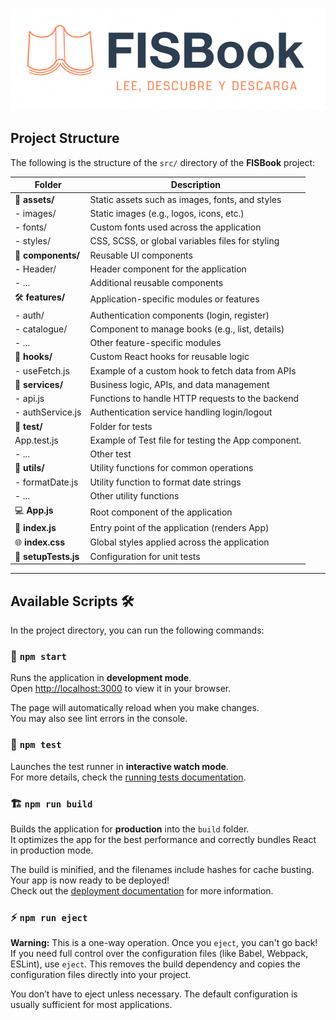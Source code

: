 ![FISBook Logo](src\assets\images\Logo.png) 

## Project Structure

The following is the structure of the `src/` directory of the **FISBook** project:

| **Folder**         | **Description**                                                       |
|--------------------|-----------------------------------------------------------------------|
| 📂 **assets/**     | Static assets such as images, fonts, and styles                       |
| - images/       | Static images (e.g., logos, icons, etc.)                              |
| - fonts/        | Custom fonts used across the application                              |
| - styles/      | CSS, SCSS, or global variables files for styling                      |
| 🧩 **components/**  | Reusable UI components                                                |
| - Header/       | Header component for the application                                  |
| - ...         | Additional reusable components                                        |
| 🛠 **features/**    | Application-specific modules or features                              |
| - auth/         | Authentication components (login, register)                          |
| - catalogue/        | Component to manage books (e.g., list, details)                       |
| - ...           | Other feature-specific modules                                        |
| 🎣 **hooks/**      | Custom React hooks for reusable logic                                 |
| - useFetch.js   | Example of a custom hook to fetch data from APIs                      |
| 🔧 **services/**    | Business logic, APIs, and data management                             |
| - api.js        | Functions to handle HTTP requests to the backend                      |
| - authService.js| Authentication service handling login/logout                         |
| 🧪 **test/**       | Folder for tests                               |
| App.test.js       | Example of Test file for testing the App component.                              |
| - ...           | Other test                                              |
| 🧰 **utils/**       | Utility functions for common operations                               |
| - formatDate.js | Utility function to format date strings                               |
| - ...           | Other utility functions                                               |
| 💻 **App.js**       | Root component of the application                                     |
| 🚀 **index.js**     | Entry point of the application (renders App)                          |
| 🌐 **index.css**    | Global styles applied across the application                          |
| 🧪 **setupTests.js**| Configuration for unit tests                                          |

---

## Available Scripts 🛠

In the project directory, you can run the following commands:

### 🏃 `npm start`

Runs the application in **development mode**.  
Open [http://localhost:3000](http://localhost:3000) to view it in your browser.

The page will automatically reload when you make changes.  
You may also see lint errors in the console.

### 🔬 `npm test`

Launches the test runner in **interactive watch mode**.  
For more details, check the [running tests documentation](https://facebook.github.io/create-react-app/docs/running-tests).

### 🏗️ `npm run build`

Builds the application for **production** into the `build` folder.  
It optimizes the app for the best performance and correctly bundles React in production mode.

The build is minified, and the filenames include hashes for cache busting.  
Your app is now ready to be deployed!  
Check out the [deployment documentation](https://facebook.github.io/create-react-app/docs/deployment) for more information.

### ⚡ `npm run eject`

**Warning:** This is a one-way operation. Once you `eject`, you can't go back!  
If you need full control over the configuration files (like Babel, Webpack, ESLint), use `eject`. This removes the build dependency and copies the configuration files directly into your project.

You don’t have to eject unless necessary. The default configuration is usually sufficient for most applications.
